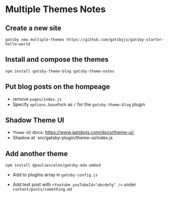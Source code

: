 # Multiple Themes Notes

## Create a new site

```shell
gatsby new multiple-themes https://github.com/gatsbyjs/gatsby-starter-hello-world
```

## Install and compose the themes

```shell
npm install gatsby-theme-blog gatsby-theme-notes
```

## Put blog posts on the hompeage

- remove `pages/index.js`
- Specify `options.basePath` as `/` for the `gatsby-theme-blog` plugin

## Shadow Theme UI

- `Theme-UI` docs: https://www.gatsbyjs.com/docs/theme-ui/
- Shadow at `src/gatsby-plugin/theme-ui/index.js

## Add another theme

```shell
npm install @pauliescalon/gatsby-mdx-embed
```

- Add to plugins array in `gatsby-config.js`

- Add test post with `<Youtube youTubeId="abcdefg" />` under `content/posts/something.md`